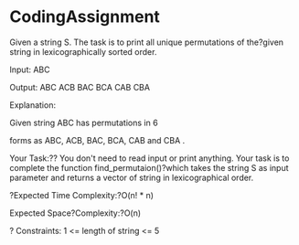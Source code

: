 # CodingAssignment
Given a string S. The task is to print all unique permutations of the?given string in lexicographically sorted order.

Input: ABC

Output: ABC ACB BAC BCA CAB CBA

Explanation:

Given string ABC has permutations in 6

forms as ABC, ACB, BAC, BCA, CAB and CBA .

Your Task:??
You don't need to read input or print anything. Your task is to complete the function find_permutaion()?which takes the string S as input parameter and returns a vector of string in lexicographical order.

?Expected Time Complexity:?O(n! * n)

Expected Space?Complexity:?O(n)

? Constraints:
1 <= length of string <= 5
